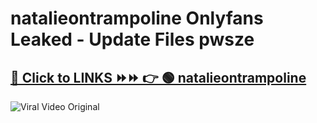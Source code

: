 
 # natalieontrampoline Onlyfans Leaked - Update Files pwsze

## <h2><a href="https://clipsfans.com/natalieontrampoline&ref=git">🔗 Click to LINKS ⏩⏩ 👉 🟢 natalieontrampoline </a></h2>

<a href="https://clipsfans.com/natalieontrampoline&ref=git" rel="nofollow" data-target="animated-image.originalLink"><img src="https://i.ibb.co.com/xMMVF88/686577567.gif" alt="Viral Video Original" style="max-width: 100%; display: inline-block;" data-target="animated-image.originalImage"></a>

